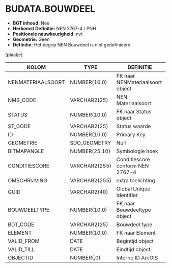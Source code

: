 ﻿# BUDATA.BOUWDEEL


* __BGT inhoud:__ Nee
* __Herkomst Definitie:__ NEN 2767-4 / PNH
* __Positionele nauwkeurigheid:__ nvt
* __Geometrie:__ Geen
* __Definitie:__ Het begrip NEN Bouwdeel is niet gedefinieerd.

[plaatje]


|KOLOM                           	|TYPE          	|DEFINITIE|
|------                          	|----          	|-----    |
|NENMATERIAALSOORT               	|NUMBER(10,0)  	|FK naar NENMateriaalsoort object|
|NMS_CODE                        	|VARCHAR2(25)  	|NEN Materiaalsoort|
|STATUS                          	|NUMBER(10,0)  	|FK naar Status object|
|ST_CODE                         	|VARCHAR2(25)  	|Status waarde|
|ID                              	|NUMBER(10,0)  	|Primary Key|
|GEOMETRIE                       	|SDO_GEOMETRY  	|Null|
|BITMAPANGLE                     	|NUMBER(25,10) 	|Symbologie hoek|
|CONDITIESCORE                   	|VARCHAR2(255) 	|Conditiescore conform NEN 2767-4|
|OMSCHRIJVING                    	|VARCHAR2(255) 	|extra toelichting|
|GUID                            	|VARCHAR2(40)  	|Global Unique Identifier|
|BOUWDEELTYPE                    	|NUMBER(10,0)  	|FK naar Bouwdeeltype object|
|BDT_CODE                        	|VARCHAR2(25)  	|Bouwdeel type|
|ELEMENT                         	|NUMBER(10,0)  	|FK naar Element|
|VALID_FROM                      	|DATE          	|Begintijd object|
|VALID_TILL                      	|DATE          	|Eindtijd object|
|OBJECTID                        	|NUMBER(,0)    	|Interne ID ArcGIS|




